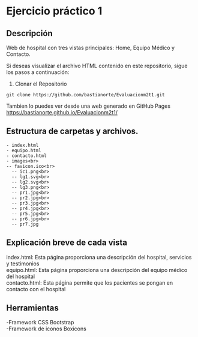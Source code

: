 # Ejercicio práctico 1

## Descripción
Web de hospital con tres vistas principales: Home, Equipo Médico y Contacto.

Si deseas visualizar el archivo HTML contenido en este repositorio, sigue los pasos a continuación:

1. Clonar el Repositorio

```
git clone https://github.com/bastianorte/Evaluacionm2t1.git
```


Tambien lo puedes ver desde una web generado en GitHub Pages
https://bastianorte.github.io/Evaluacionm2t1/

## Estructura de carpetas y archivos. 
```
- index.html
- equipo.html
- contacto.html
- images<br>
-- favicon.ico<br>
  -- ic1.png<br>
  -- lg1.svg<br>
  -- lg2.svg<br>
  -- lg3.png<br>
  -- pr1.jpg<br>
  -- pr2.jpg<br>
  -- pr3.jpg<br>
  -- pr4.jpg<br>
  -- pr5.jpg<br>
  -- pr6.jpg<br>
  -- pr7.jpg
```

## Explicación breve de cada vista
index.html: Esta página proporciona una descripción del hospital, servicios y testimonios<br>
equipo.html: Esta página proporciona una descripción del equipo médico del hospital<br>
contacto.html: Esta página permite que los pacientes se pongan en contacto con el hospital

## Herramientas 
-Framework CSS Bootstrap<br>
-Framework de iconos Boxicons
